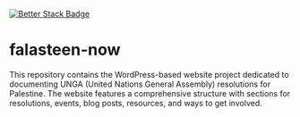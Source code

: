 [![Better Stack Badge](https://uptime.betterstack.com/status-badges/v3/monitor/1843r.svg)](https://uptime.betterstack.com/?utm_source=status_badge)

# falasteen-now
This repository contains the WordPress-based website project dedicated to documenting UNGA (United Nations General Assembly) resolutions for Palestine. The website features a comprehensive structure with sections for resolutions, events, blog posts, resources, and ways to get involved.
